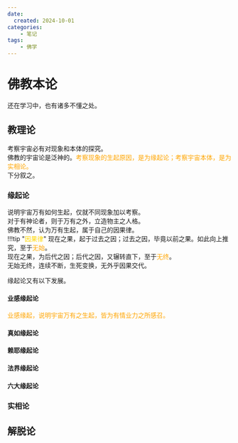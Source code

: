 ```yaml
---
date:
  created: 2024-10-01
categories: 
    - 笔记
tags:
    - 佛学
---
```


# 佛教本论
还在学习中，也有诸多不懂之处。
<!-- more -->

## 教理论
考察宇宙必有对现象和本体的探究。  
佛教的宇宙论是泛神的。<font color='orange'>考察现象的生起原因，是为缘起论；考察宇宙本体，是为实相论。</font>  
下分叙之。
### 缘起论
说明宇宙万有如何生起，仅就不同现象加以考察。  
对于有神论者，则于万有之外，立造物主之人格。  
佛教不然，认为万有生起，属于自己的因果律。  
!!!tip "<font color='gold'>因果律</font>"
    现在之果，起于过去之因；过去之因，毕竟以前之果。如此向上推究，至于<font color='orange'>无始</font>。  
    现在之果，为后代之因；后代之因，又辗转直下，至于<font color='orange'>无终</font>。  
    无始无终，连续不断，生死变换，无外乎因果交代。

缘起论又有以下发展。

#### 业感缘起论
<font color='orange'>业感缘起，说明宇宙万有之生起，皆为有情业力之所感召。</font>

#### 真如缘起论
#### 赖耶缘起论
#### 法界缘起论
#### 六大缘起论


### 实相论

## 解脱论

